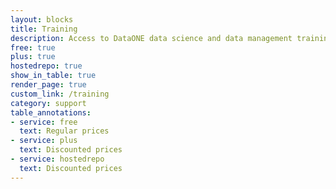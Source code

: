 ```yaml
---
layout: blocks
title: Training
description: Access to DataONE data science and data management training courses
free: true
plus: true
hostedrepo: true
show_in_table: true
render_page: true
custom_link: /training
category: support
table_annotations:
- service: free
  text: Regular prices
- service: plus
  text: Discounted prices
- service: hostedrepo
  text: Discounted prices
---
```

